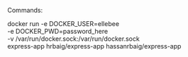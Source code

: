 Commands:

docker run -e DOCKER_USER=ellebee \
  -e DOCKER_PWD=password_here \
  -v /var/run/docker.sock:/var/run/docker.sock \
  express-app hrbaig/express-app hassanrbaig/express-app
